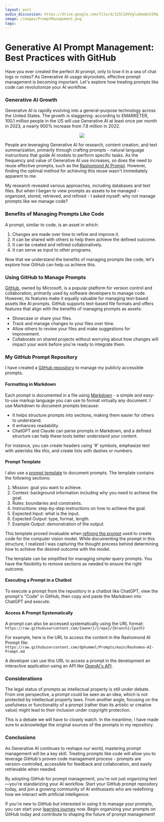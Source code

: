 ```yaml
---
layout: post
audio_discussion: https://drive.google.com/file/d/1I5C16VVgladem8zUIMqfQXj8ue_ihO9f
image: /images/PromptManagement.png
tags: 
---
```

# Generative AI Prompt Management: Best Practices with GitHub
Have you ever created the perfect AI prompt, only to lose it in a sea of chat logs or notes? As Generative AI usage skyrockets, effective prompt management is becoming important. Let's explore how treating prompts like code can revolutionize your AI workflow.

### Generative AI Growth
Generative AI is rapidly evolving into a general-purpose technology across the United States. The growth is staggering: according to EMARKETER, 100.1 million people in the US will use Generative AI at least once per month in 2023, a nearly 900% increase from 7.8 million in 2022.

<p align="center">
  <img src="https://github.com/user-attachments/assets/e7acdb92-7952-4f7a-83a3-afa00ebb20ec"/>
</p>

People are leveraging Generative AI for research, content creation, and text summarization, primarily through crafting prompts - natural language instructions that guide AI models to perform specific tasks. As the frequency and value of Generative AI use increases, so does the need to reuse effective prompts, such as the [Rashomond AI Prompt](https://github.com/dphummel/Prompts/blob/main/Rashomon-AI-Prompt.md). However, finding the optimal method for achieving this reuse wasn't immediately apparent to me.

My research revealed various approaches, including databases and text files. But when I began to view prompts as assets to be managed - organized, stored, retrieved, and refined - I asked myself: why not manage prompts like we manage code?

### Benefits of Managing Prompts Like Code
A prompt, similar to code, is an asset in which:

1. Changes are made over time to refine and improve it.
2. It can be shared with others to help them achieve the defined outcome.
3. It can be created and refined collaboratively.
4. It can serve as input to other programs.

Now that we understand the benefits of managing prompts like code, let's explore how GitHub can help us achieve this.

### Using GitHub to Manage Prompts
[GitHub](https://github.com), owned by Microsoft, is a popular platform for version control and collaboration, primarily used by software developers to manage code. However, its features make it equally valuable for managing text-based assets like AI prompts. GitHub supports text-based file formats and offers features that align with the benefits of managing prompts as assets:

- Showcase or share your files.
- Track and manage changes to your files over time.
- Allow others to review your files and make suggestions for improvement.
- Collaborate on shared projects without worrying about how changes will impact your work before you're ready to integrate them.

### My GitHub Prompt Repository
I have created a [GitHub repository](https://github.com/dphummel/Prompts) to manage my publicly accessible prompts.

#### Formatting in Markdown
Each prompt is documented in a file using [Markdown](https://www.markdownguide.org/) - a simple and easy-to-use markup language you can use to format virtually any document. I use Markdown to document prompts because:
- It helps structure prompts into sections, making them easier for others to understand.
- It enhances readability.
- ChatGPT and Claude can parse prompts in Markdown, and a defined structure can help these tools better understand your content.

For instance, you can create headers using '#' symbols, emphasize text with asterisks like *this*, and create lists with dashes or numbers.

#### Prompt Template
I also use a [prompt template](https://github.com/dphummel/Prompts/blob/main/Prompt-Template.md) to document prompts.  The template contains the following sections:
1. Mission: goal you want to achieve.
2. Context: background information including why you need to achieve the goal.
3. Rules: boundaries and constraints.
4. Instructions: step-by-step instructions on how to achieve the goal.
5. Expected Input: what is the input.
6. Expected Output: type, format, length.
7. Example Output: demonstration of the output.

This template proved invaluable when [refining the prompt](https://github.com/dphummel/Prompts/blob/main/Dog-or-Cat-Model-Prompt.md) used to create code for the computer vision model. While documenting the prompt in this structure, I realized I was capturing the thought process behind determining how to achieve the desired outcome with the model.

The template can be simplified for managing simpler query prompts. You have the flexibility to remove sections as needed to ensure the right outcome.

#### Executing a Prompt in a Chatbot
To execute a prompt from the repository in a chatbot like ChatGPT, view the prompt's "Code" in GitHub, then copy and paste the Markdown into ChatGPT and execute.

#### Access A Prompt Systematically
A prompt can also be accessed systematically using the URL format:
`https://raw.githubusercontent.com/{owner}/{repo}/{branch}/{path}`

For example, here is the URL to access the content in the Rashomond AI Prompt file:
`https://raw.githubusercontent.com/dphummel/Prompts/main/Rashomon-AI-Prompt.md`

A developer can use this URL to access a prompt in the development an interactive application using an API like [OpenAI's API](https://platform.openai.com/docs/api-reference/introduction).

### Considerations
The legal status of prompts as intellectual property is still under debate. From one perspective, a prompt could be seen as an idea, which is not protected by intellectual property laws. From another angle, focusing on the usefulness or functionality of a prompt (rather than its artistic or creative value) might lead to their inclusion under copyright protection.

This is a debate we will have to closely watch.  In the meantime, I have made sure to acknowledge the original sources of the prompts in my repository.

### Conclusions
As Generative AI continues to reshape our world, mastering prompt management will be a key skill. Treating prompts like code will allow you to leverage GitHub's proven code management process -  prompts are version-controlled, accessible for feedback and collaboration, and easily retrievable when needed.

By adopting GitHub for prompt management, you're not just organizing text—you're standarizing your AI workflow. Start your GitHub prompt repository today, and join a growing community of AI enthusiasts who are redefining how we interact with artificial intelligence.

If you're new to GitHub but interested in using it to manage your prompts, you can start your [learning journey]( https://docs.github.com/en/get-started/start-your-journey) now. Begin organizing your prompts on GitHub today and contribute to shaping the future of prompt management!
